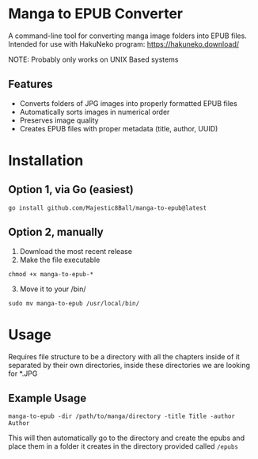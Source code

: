 # Manga to EPUB Converter

A command-line tool for converting manga image folders into EPUB files.
Intended for use with HakuNeko program: https://hakuneko.download/

NOTE: Probably only works on UNIX Based systems

## Features

- Converts folders of JPG images into properly formatted EPUB files
- Automatically sorts images in numerical order
- Preserves image quality
- Creates EPUB files with proper metadata (title, author, UUID)

# Installation

## Option 1, via Go (easiest)
```
go install github.com/Majestic8Ball/manga-to-epub@latest
```

## Option 2, manually
1. Download the most recent release
2. Make the file executable
```
chmod +x manga-to-epub-*
```
3. Move it to your /bin/
```
sudo mv manga-to-epub /usr/local/bin/
```
# Usage

Requires file structure to be a directory with all the chapters inside of it separated by their own directories, inside these directories we are looking for *.JPG

## Example Usage

```
manga-to-epub -dir /path/to/manga/directory -title Title -author Author
```
This will then automatically go to the directory and create the epubs and place them in a folder it creates in the directory provided called ``/epubs``

